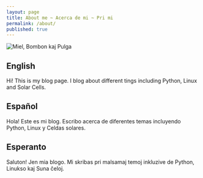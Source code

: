 ```yaml
---
layout: page
title: About me ~ Acerca de mi ~ Pri mi
permalink: /about/
published: true
---
```

![Miel, Bombon kaj Pulga]({{site.baseurl}}/media/Noe-miel-bombon-pulga.jpg)

## English

Hi! This is my blog page. I blog about different tings including Python, Linux and Solar Cells.

## Español

Hola! Este es mi blog. Escribo acerca de diferentes temas incluyendo Python, Linux y Celdas solares.

## Esperanto

Saluton! Jen mia blogo. Mi skribas pri malsamaj temoj inkluzive de Python, Linukso kaj Suna ĉeloj.

